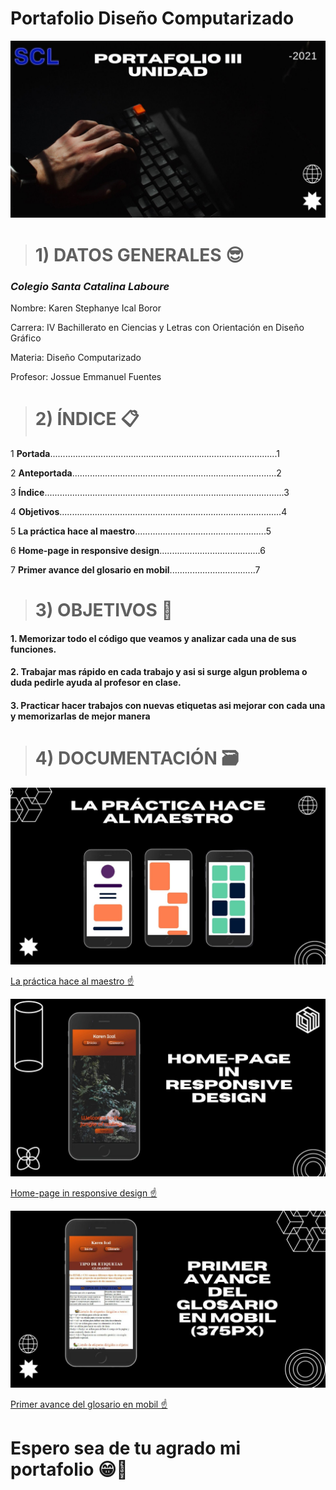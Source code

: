 # Portafolio Diseño Computarizado

![](https://github.com/Keibwi/Portafolio-DG/blob/main/imagenes/Portafolio%20iii%20unidad.jpg)

># 1) DATOS GENERALES 😎

### *Colegio Santa Catalina Laboure* 

Nombre: Karen Stephanye Ical Boror

Carrera: IV Bachillerato en Ciencias y Letras con Orientación en Diseño Gráfico

Materia: Diseño Computarizado

Profesor: Jossue Emmanuel Fuentes

># 2) ÍNDICE 📋

1 **Portada**..........................................................................................1

2 **Anteportada**.................................................................................2

3 **Índice**...............................................................................................3

4 **Objetivos**........................................................................................4

5 **La práctica hace al maestro**....................................................5

6 **Home-page in responsive design**........................................6

7 **Primer avance del glosario en mobil**..................................7

># 3) OBJETIVOS 🚩

#### 1. Memorizar todo el código que veamos y analizar cada una de sus funciones.

#### 2. Trabajar mas rápido en cada trabajo y asi si surge algun problema o duda pedirle ayuda al profesor en clase.

#### 3. Practicar hacer trabajos con nuevas etiquetas asi mejorar con cada una y memorizarlas de mejor manera 

># 4) DOCUMENTACIÓN 🗃

![](https://github.com/Keibwi/Portafolio-DG/blob/main/imagenes/2.jpg)

[La práctica hace al maestro ☝️](https://drive.google.com/file/d/1Abm9z6Dke5_EaoE0yk4-FwEHuVC2_HaY/view?usp=drive_web&authuser=0 "La práctica hace al maestro")

![](https://github.com/Keibwi/Portafolio-DG/blob/main/imagenes/3.jpg)

[Home-page in responsive design ☝️](https://keibwi.github.io/Portafolio-DG/ "Home-page in responsive design")

![](https://github.com/Keibwi/Portafolio-DG/blob/main/imagenes/4.jpg)

[Primer avance del glosario en mobil ☝️](https://keibwi.github.io/Portafolio-DG/ "Primer avance del glosario en mobil")

# Espero sea de tu agrado mi portafolio 😁🤩
